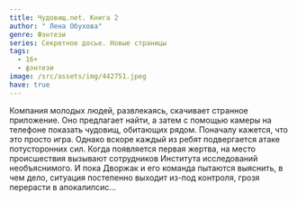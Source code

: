 ```yaml
---
title: Чудовищ.net. Книга 2
author: " Лена Обухова"
genre: Фэнтези
series: Секретное досье. Новые страницы
tags:
  - 16+
  - фэнтези
image: /src/assets/img/442751.jpeg
have: true
---
```

Компания молодых людей, развлекаясь, скачивает странное приложение. Оно предлагает найти, а затем с помощью камеры на телефоне показать чудовищ, обитающих рядом. Поначалу кажется, что это просто игра. Однако вскоре каждый из ребят подвергается атаке потусторонних сил. Когда появляется первая жертва, на место происшествия вызывают сотрудников Института исследований необъяснимого. И пока Дворжак и его команда пытаются выяснить, в чем дело, ситуация постепенно выходит из-под контроля, грозя перерасти в апокалипсис…
